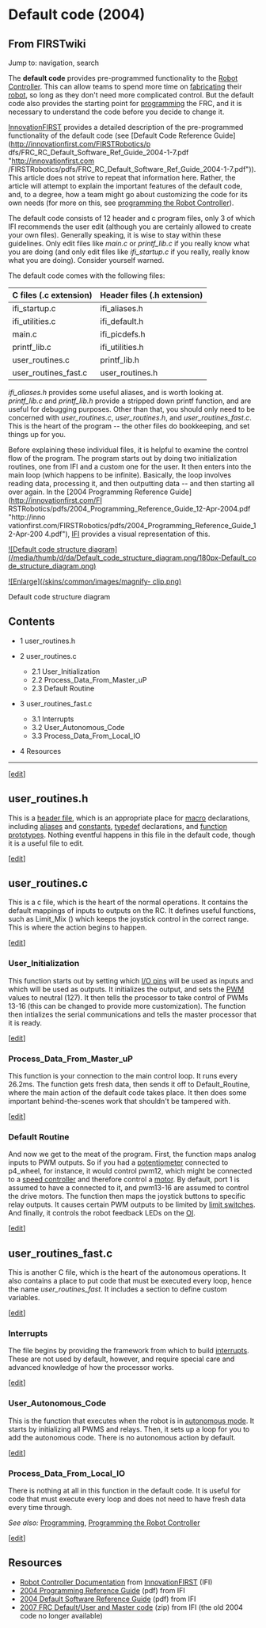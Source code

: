 # Default code (2004)

## From FIRSTwiki

Jump to: navigation, search

The **default code** provides pre-programmed functionality to the [Robot Controller](robot-controller). This can allow teams to spend more time on [fabricating](Fabrication "Fabrication") their [robot](Robot "Robot"), so long as they don't need more complicated control. But the default code also provides the starting point for [programming](Programming "Programming") the FRC, and it is necessary to understand the code before you decide to change it.

[InnovationFIRST](InnovationFIRST "InnovationFIRST") provides a detailed description of the pre-programmed functionality of the default code (see [Default Code Reference Guide](http://innovationfirst.com/FIRSTRobotics/p
dfs/FRC_RC_Default_Software_Ref_Guide_2004-1-7.pdf "http://innovationfirst.com
/FIRSTRobotics/pdfs/FRC_RC_Default_Software_Ref_Guide_2004-1-7.pdf")). This article does not strive to repeat that information here. Rather, the article will attempt to explain the important features of the default code, and, to a degree, how a team might go about customizing the code for its own needs (for more on this, see [programming the Robot Controller](Programming_the_Robot_Controller "Programming the Robot
Controller")).

The default code consists of 12 header and c program files, only 3 of which IFI recommends the user edit (although you are certainly allowed to create your own files). Generally speaking, it is wise to stay within these guidelines. Only edit files like _main.c_ or _printf_lib.c_ if you really know what you are doing (and only edit files like _ifi_startup.c_ if you really, really know what you are doing). Consider yourself warned.

The default code comes with the following files:

C files (.c extension) | Header files (.h extension)
---------------------- | ---------------------------
ifi_startup.c          | ifi_aliases.h
ifi_utilities.c        | ifi_default.h
main.c                 | ifi_picdefs.h
printf_lib.c           | ifi_utilities.h
user_routines.c        | printf_lib.h
user_routines_fast.c   | user_routines.h

_ifi_aliases.h_ provides some useful aliases, and is worth looking at. _printf_lib.c_ and _printf_lib.h_ provide a stripped down printf function, and are useful for debugging purposes. Other than that, you should only need to be concerned with _user_routines.c_, _user_routines.h_, and _user_routines_fast.c_. This is the heart of the program -- the other files do bookkeeping, and set things up for you.

Before explaining these individual files, it is helpful to examine the control flow of the program. The program starts out by doing two initialization routines, one from IFI and a custom one for the user. It then enters into the main loop (which happens to be infinite). Basically, the loop involves reading data, processing it, and then outputting data -- and then starting all over again. In the [2004 Programming Reference Guide](http://innovationfirst.com/FI
RSTRobotics/pdfs/2004_Programming_Reference_Guide_12-Apr-2004.pdf "http://inno
vationfirst.com/FIRSTRobotics/pdfs/2004_Programming_Reference_Guide_12-Apr-200
4.pdf"), [IFI](InnovationFIRST "InnovationFIRST") provides a visual representation of this.

[![Default code structure
diagram](/media/thumb/d/da/Default_code_structure_diagram.png/180px-Default_co
de_structure_diagram.png)](Image:Default_code_structure_diagram.png "Default code structure diagram")

[![Enlarge](/skins/common/images/magnify-
clip.png)](Image:Default_code_structure_diagram.png "Enlarge")

Default code structure diagram

## Contents

- 1 user_routines.h
- 2 user_routines.c

  - 2.1 User_Initialization
  - 2.2 Process_Data_From_Master_uP
  - 2.3 Default Routine

- 3 user_routines_fast.c

  - 3.1 Interrupts
  - 3.2 User_Autonomous_Code
  - 3.3 Process_Data_From_Local_IO

- 4 Resources

--------------------------------------------------------------------------------

[[edit](/index.php?title=Default_code_%282004%29&action=edit&section=1 "Edit
section: user_routines.h")]

## user_routines.h

This is a [header file](/index.php?title=Header_file&action=edit "Header file"), which is an appropriate place for [macro](/index.php?title=Macro&action=edit "Macro") declarations, including [aliases](/index.php?title=Aliases&action=edit "Aliases") and [constants](/index.php?title=Constants&action=edit "Constants"), [typedef](/index.php?title=Typedef&action=edit "Typedef") declarations, and [function prototypes](/index.php?title=Function_prototypes&action=edit "Function prototypes"). Nothing eventful happens in this file in the default code, though it is a useful file to edit.

[[edit](/index.php?title=Default_code_%282004%29&action=edit&section=2 "Edit
section: user_routines.c")]

## user_routines.c

This is a c file, which is the heart of the normal operations. It contains the default mappings of inputs to outputs on the RC. It defines useful functions, such as Limit_Mix () which keeps the joystick control in the correct range. This is where the action begins to happen.

[[edit](/index.php?title=Default_code_%282004%29&action=edit&section=3 "Edit
section: User_Initialization")]

### User_Initialization

This function starts out by setting which [I/O pins](/index.php?title=I/O_pins&action=edit "I/O pins") will be used as inputs and which will be used as outputs. It initializes the output, and sets the [PWM](pwm) values to neutral (127). It then tells the processor to take control of PWMs 13-16 (this can be changed to provide more customization). The function then intializes the serial communications and tells the master processor that it is ready.

[[edit](/index.php?title=Default_code_%282004%29&action=edit&section=4 "Edit
section: Process_Data_From_Master_uP")]

### Process_Data_From_Master_uP

This function is your connection to the main control loop. It runs every 26.2ms. The function gets fresh data, then sends it off to Default_Routine, where the main action of the default code takes place. It then does some important behind-the-scenes work that shouldn't be tampered with.

[[edit](/index.php?title=Default_code_%282004%29&action=edit&section=5 "Edit
section: Default Routine")]

### Default Routine

And now we get to the meat of the program. First, the function maps analog inputs to PWM outputs. So if you had a [potentiometer](Potentiometer "Potentiometer") connected to p4_wheel, for instance, it would control pwm12, which might be connected to a [speed controller](victor-884) and therefore control a [motor](Motor "Motor"). By default, port 1 is assumed to have a <joystick> connected to it, and pwm13-16 are assumed to control the drive motors. The function then maps the joystick buttons to specific relay outputs. It causes certain PWM outputs to be limited by [limit switches](Limit_switch "Limit switch"). And finally, it controls the robot feedback LEDs on the [OI](OI "OI").

[[edit](/index.php?title=Default_code_%282004%29&action=edit&section=6 "Edit
section: user_routines_fast.c")]

## user_routines_fast.c

This is another C file, which is the heart of the autonomous operations. It also contains a place to put code that must be executed every loop, hence the name _user_routines_fast_. It includes a section to define custom variables.

[[edit](/index.php?title=Default_code_%282004%29&action=edit&section=7 "Edit
section: Interrupts")]

### Interrupts

The file begins by providing the framework from which to build [interrupts](Interrupts "Interrupts"). These are not used by default, however, and require special care and advanced knowledge of how the processor works.

[[edit](/index.php?title=Default_code_%282004%29&action=edit&section=8 "Edit
section: User_Autonomous_Code")]

### User_Autonomous_Code

This is the function that executes when the robot is in [autonomous mode](autonomous-mode). It starts by initializing all PWMS and relays. Then, it sets up a loop for you to add the autonomous code. There is no autonomous action by default.

[[edit](/index.php?title=Default_code_%282004%29&action=edit&section=9 "Edit
section: Process_Data_From_Local_IO")]

### Process_Data_From_Local_IO

There is nothing at all in this function in the default code. It is useful for code that must execute every loop and does not need to have fresh data every time through.

_See also:_ [Programming](Programming "Programming"), [Programming the Robot Controller](Programming_the_Robot_Controller "Programming
the Robot Controller")

[[edit](/index.php?title=Default_code_%282004%29&action=edit&section=10 "Edit
section: Resources")]

## Resources

- [Robot Controller Documentation](http://www.ifirobotics.com/rc.shtml "http://www.ifirobotics.com/rc.shtml") from [InnovationFIRST](InnovationFIRST "InnovationFIRST") (IFI)
- [2004 Programming Reference Guide](http://www.ifirobotics.com/docs/legacy/2004-programming-reference-guide-12-apr-2004.pdf "http://www.ifirobotics.com/docs/legacy/2004-programming-reference-guide-12-apr-2004.pdf") (pdf) from IFI
- [2004 Default Software Reference Guide](http://www.ifirobotics.com/docs/legacy/frc-rc-default-software-ref-guide-2004-1-7.pdf "http://www.ifirobotics.com/docs/legacy/frc-rc-default-software-ref-guide-2004-1-7.pdf") (pdf) from IFI
- [2007 FRC Default/User and Master code](http://www.ifirobotics.com/docs/frc-code-2007-8722.zip "http://www.ifirobotics.com/docs/frc-code-2007-8722.zip") (zip) from IFI (the old 2004 code no longer available)
